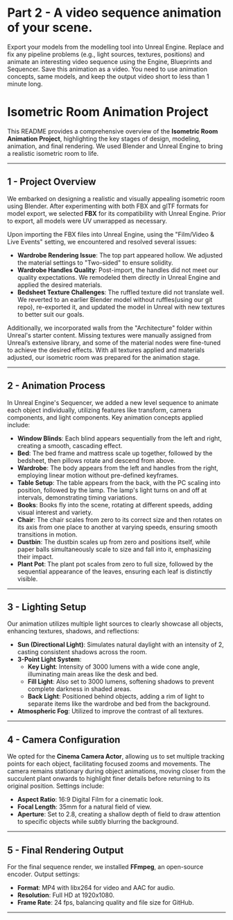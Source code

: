 # Part 2 - A video sequence animation of your scene.
Export your models from the modelling tool into Unreal Engine. Replace and fix any pipeline problems (e.g., light sources, textures, positions) and animate an interesting video sequence using the Engine, Blueprints and Sequencer. Save this animation as a video. You need to use animation concepts, same models, and keep the output video short to less than 1 minute long.

# Isometric Room Animation Project

This README provides a comprehensive overview of the **Isometric Room Animation Project**, highlighting the key stages of design, modeling, animation, and final rendering. We used Blender and Unreal Engine to bring a realistic isometric room to life.

---

## 1 - Project Overview

We embarked on designing a realistic and visually appealing isometric room using Blender. After experimenting with both FBX and glTF formats for model export, we selected **FBX** for its compatibility with Unreal Engine. Prior to export, all models were UV unwrapped as necessary.

Upon importing the FBX files into Unreal Engine, using the "Film/Video & Live Events" setting, we encountered and resolved several issues:

- **Wardrobe Rendering Issue**: The top part appeared hollow. We adjusted the material settings to "Two-sided" to ensure solidity.
- **Wardrobe Handles Quality**: Post-import, the handles did not meet our quality expectations. We remodeled them directly in Unreal Engine and applied the desired materials.
- **Bedsheet Texture Challenges**: The ruffled texture did not translate well. We reverted to an earlier Blender model without ruffles(using our git repo), re-exported it, and updated the model in Unreal with new textures to better suit our goals.

Additionally, we incorporated walls from the "Architecture" folder within Unreal's starter content. Missing textures were manually assigned from Unreal’s extensive library, and some of the material nodes were fine-tuned to achieve the desired effects. With all textures applied and materials adjusted, our isometric room was prepared for the animation stage.

---

## 2 - Animation Process

In Unreal Engine's Sequencer, we added a new level sequence to animate each object individually, utilizing features like transform, camera components, and light components. Key animation concepts applied include:

- **Window Blinds**: Each blind appears sequentially from the left and right, creating a smooth, cascading effect.
- **Bed**: The bed frame and mattress scale up together, followed by the bedsheet, then pillows rotate and descend from above.
- **Wardrobe**: The body appears from the left and handles from the right, employing linear motion without pre-defined keyframes.
- **Table Setup**: The table appears from the back, with the PC scaling into position, followed by the lamp. The lamp's light turns on and off at intervals, demonstrating timing variations.
- **Books**: Books fly into the scene, rotating at different speeds, adding visual interest and variety.
- **Chair**: The chair scales from zero to its correct size and then rotates on its axis from one place to another at varying speeds, ensuring smooth transitions in motion.
- **Dustbin**: The dustbin scales up from zero and positions itself, while paper balls simultaneously scale to size and fall into it, emphasizing their impact.
- **Plant Pot**: The plant pot scales from zero to full size, followed by the sequential appearance of the leaves, ensuring each leaf is distinctly visible.

---

## 3 - Lighting Setup

Our animation utilizes multiple light sources to clearly showcase all objects, enhancing textures, shadows, and reflections:

- **Sun (Directional Light)**: Simulates natural daylight with an intensity of 2, casting consistent shadows across the room.
- **3-Point Light System**:
  - **Key Light**: Intensity of 3000 lumens with a wide cone angle, illuminating main areas like the desk and bed.
  - **Fill Light**: Also set to 3000 lumens, softening shadows to prevent complete darkness in shaded areas.
  - **Back Light**: Positioned behind objects, adding a rim of light to separate items like the wardrobe and bed from the background.
- **Atmospheric Fog**: Utilized to improve the contrast of all textures.

---

## 4 - Camera Configuration

We opted for the **Cinema Camera Actor**, allowing us to set multiple tracking points for each object, facilitating focused zooms and movements. The camera remains stationary during object animations, moving closer from the succulent plant onwards to highlight finer details before returning to its original position. Settings include:

- **Aspect Ratio**: 16:9 Digital Film for a cinematic look.
- **Focal Length**: 35mm for a natural field of view.
- **Aperture**: Set to 2.8, creating a shallow depth of field to draw attention to specific objects while subtly blurring the background.

---

## 5 - Final Rendering Output

For the final sequence render, we installed **FFmpeg**, an open-source encoder. Output settings:

- **Format**: MP4 with libx264 for video and AAC for audio.
- **Resolution**: Full HD at 1920x1080.
- **Frame Rate**: 24 fps, balancing quality and file size for GitHub.

---

